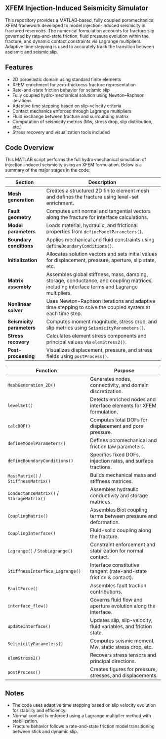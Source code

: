 ## XFEM Injection-Induced Seismicity Simulator

This repository provides a MATLAB-based, fully coupled poromechanical XFEM framework developed to model injection-induced seismicity in fractured reservoirs. The numerical formulation accounts for fracture slip governed by rate-and-state friction, fluid pressure evolution within the fracture, and dynamic contact constraints via Lagrange multipliers. Adaptive time stepping is used to accurately track the transition between aseismic and seismic slip.

## Features
- 2D poroelastic domain using standard finite elements
- XFEM enrichment for zero-thickness fracture representation
- Rate-and-state friction behavior for seismic slip
- Fully coupled hydro-mechanical solution using Newton–Raphson iterations
- Adaptive time stepping based on slip-velocity criteria
- Contact mechanics enforced through Lagrange multipliers
- Fluid exchange between fracture and surrounding matrix
- Computation of seismicity metrics (Mw, stress drop, slip distribution, etc.)
- Stress recovery and visualization tools included

## Code Overview
This MATLAB script performs the full hydro-mechanical simulation of injection-induced seismicity using an XFEM formulation. Below is a summary of the major stages in the code:
  
| Section                   | Description                                                                                                                                 |
| ------------------------- | ------------------------------------------------------------------------------------------------------------------------------------------- |
| **Mesh generation**       | Creates a structured 2D finite element mesh and defines the fracture using level-set enrichment.                                            |
| **Fault geometry**        | Computes unit normal and tangential vectors along the fracture for interface calculations.                                                  |
| **Model parameters**      | Loads material, hydraulic, and frictional properties from `defineModelParameters()`.                                                        |
| **Boundary conditions**   | Applies mechanical and fluid constraints using `defineBoundaryConditions()`.                                                                |
| **Initialization**        | Allocates solution vectors and sets initial values for displacement, pressure, aperture, slip state, etc.                                   |
| **Matrix assembly**       | Assembles global stiffness, mass, damping, storage, conductance, and coupling matrices, including interface terms and Lagrange multipliers. |
| **Nonlinear solver**      | Uses Newton-Raphson iterations and adaptive time stepping to solve the coupled system at each time step.                                    |
| **Seismicity parameters** | Computes moment magnitude, stress drop, and slip metrics using `SeismicityParameters()`.                                                    |
| **Stress recovery**       | Calculates element stress components and principal values via `elemStress2()`.                                                              |
| **Post-processing**       | Visualizes displacement, pressure, and stress fields using `postProcess()`.                                                                 |

| Function                                  | Purpose                                                             |
| ----------------------------------------- | ------------------------------------------------------------------- |
| `MeshGeneration_2D()`                     | Generates nodes, connectivity, and domain discretization.           |
| `levelSet()`                              | Detects enriched nodes and interface elements for XFEM formulation. |
| `calcDOF()`                               | Computes total DOFs for displacement and pore pressure.             |
| `defineModelParameters()`                 | Defines poromechanical and friction law parameters.                 |
| `defineBoundaryConditions()`              | Specifies fixed DOFs, injection rates, and surface tractions.       |
| `MassMatrix()` / `StiffnessMatrix()`      | Builds mechanical mass and stiffness matrices.                      |
| `ConductanceMatrix()` / `StorageMatrix()` | Assembles hydraulic conductivity and storage matrices.              |
| `CouplingMatrix()`                        | Assembles Biot coupling terms between pressure and deformation.     |
| `CouplingInterface()`                     | Fluid-solid coupling along the fracture.                            |
| `Lagrange()` / `StabLagrange()`           | Constraint enforcement and stabilization for normal contact.        |
| `StiffnessInterface_Lagrange()`           | Interface constitutive tangent (rate-and-state friction & contact). |
| `FaultForce()`                            | Assembles fault traction contributions.                             |
| `interface_flow()`                        | Governs fluid flow and aperture evolution along the interface.      |
| `updateInterface()`                       | Updates slip, slip-velocity, fluid variables, and friction state.   |
| `SeismicityParameters()`                  | Computes seismic moment, Mw, static stress drop, etc.               |
| `elemStress2()`                           | Recovers stress tensors and principal directions.                   |
| `postProcess()`                           | Creates figures for pressure, stresses, and displacements.          |

## Notes
* The code uses adaptive time stepping based on slip velocity evolution for stability and efficiency.
* Normal contact is enforced using a Lagrange multiplier method with stabilization.
* Fracture behavior follows a rate-and-state friction model transitioning between stick and dynamic slip.
